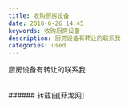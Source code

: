 ```yaml
---
title: 收购厨房设备
date: 2018-6-26 14:45
keywords: 收购厨房设备
description: 厨房设备有转让的联系我
categories: used
---
```

<td class="t_f" id="postmessage_1453424">

厨房设备有转让的联系我<br/>
<img alt="" border="0" class="zoom" data-cf-modified-87143a4e1db2663a5f0b5ddc-="" file="http://www.flw.ph/data/appbyme/upload/image/201806/26/CQUHpBzwfNW0.jpg" id="aimg_L41kZ" lazyloadthumb="1" onclick="" onmouseover="" src="http://www.flw.ph/data/appbyme/upload/image/201806/26/CQUHpBzwfNW0.jpg"/><br/>
<br/>
</td>
###### 转载自[菲龙网]